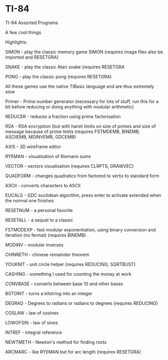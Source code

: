 # TI-84
TI-84 Assorted Programs

A few cool things

Highlights:

SIMON - play the classic memory game SIMON (requires image files also be imported and RESETGRA)

SNAKE - play the classic Atari snake (requires RESETGRA

PONG - play the classic pong (requires RESETGRA)

All these games use the native TIBasic language and are thus extremely slow

Primer - Prime number generator (necessary for lots of stuff, run this for a bit before reducing or doing anything with modular arithmetic)

REDUCER - reduces a fraction using prime factorisation

RSA - RSA encryption (but with harsh limits on size of primes and size of message because of prime limits (requires FSTMDEMB, BINEMB, ASCIIEMB, MDINVEMB, GDCEMB)

AXIS - 3D wireframe editor

RYEMAN - visualisation of Riemann sums

VECTOR - vectors visualisation (requires CLRPTS, DRAWVEC)

QUADFORM - changes quadratics from factored to vertix to standard form

ASCII - converts characters to ASCII

EUCALG - GDC euclidean algorithm, press enter to activate extended when the normal one finishes

RESETNUM - a personal favorite

RESETALL - a sequel to a classic

FSTMODEXP - fast modular exponentiation, using binary conversion and iteration (no fermat) (requires BINEMB)

MODINV - modular inverses

CHINRETH - chinese remainder theorem

YOUKNIT - unit circle helper (requires REDUCING, SQRTBUST)

CASHING - something I used for counting the money at work

CONVBASE - converts between base 10 and other bases

BSTOINT - turns a bitstring into an integer

DEGRAD - Degrees to radians or radians to degrees (requires REDUCING)

COSLAW - law of cosines

LOWOFSIN - law of sines

INTREF - integral reference

NEWTMETH - Newton's method for finding roots

ARCMARC - like RYEMAN but for arc length (requires RESETGRA)

